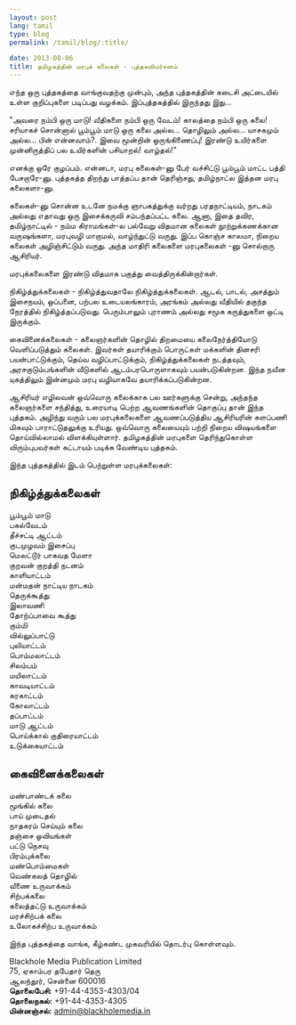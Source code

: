 ```yaml
---
layout: post
lang: tamil
type: blog
permalink: /tamil/blog/:title/

date: 2013-08-06
title: தமிழகத்தின் மரபுக் கலைகள் - புத்தகவிமர்சனம்
---
```


எந்த ஒரு புத்தகத்தை வாங்குவதற்கு முன்பும், அந்த புத்தகத்தின் கடைசி அட்டையில் உள்ள குறிப்புகளை படிப்பது வழக்கம். இப்புத்தகத்தில் இருந்தது இது...

"அவரை நம்பி ஒரு மாடு! வீதிகளை நம்பி ஒரு வேடம்! காலத்தை நம்பி ஒரு கலை! சரியாகச் சொன்னால் பூம்பூம் மாடு ஒரு கலை அல்ல... தொழிலும் அல்ல... யாசகமும் அல்ல... பின் என்னவாம்?. இவை மூன்றின் ஒருங்கிணைப்பு! இரண்டு உயிர்களை முன்னிருத்திப் பல உயிர்களின் பசியாறல்! வாழ்தல்!"

எனக்கு ஒரே குழப்பம். என்னடா, மரபு கலைகள்-னு பேர் வச்சிட்டு பூம்பூம் மாட்ட பத்தி பேசறாரே-னு. புத்தகத்த திறந்து பாத்தப்ப தான் தெரிஞ்சது, தமிழ்நாட்ல இத்தன மரபு கலைகளா-னு.

கலைகள்-னு சொன்ன உடனே நமக்கு ஞாபகத்துக்கு வர்றது பரதநாட்டியம், நாடகம் அல்லது எதாவது ஒரு இசைக்கருவி சம்பந்தப்பட்ட கலை. ஆனா, இதை தவிர, தமிழ்நாட்டில் - நம்ம கிராமங்கள்-ல பல்வேறு விதமான கலைகள் நூற்றுக்கணக்கான வருஷங்களா, மரபுவழி மாறாமல், வாழ்ந்துட்டு வருது. இப்ப கொஞ்ச காலமா, நிறைய கலைகள் அழிஞ்சிட்டும் வருது. அந்த மாதிரி கலைகளை மரபுகலைகள் -னு சொல்றாரு ஆசிரியர்.

மரபுக்கலைகளை இரண்டு விதமாக பகுத்து வைத்திருக்கின்றார்கள்.

நிகிழ்த்துக்கலைகள் - நிகிழ்த்துவதாலே நிகிழ்த்துக்கலைகள். ஆடல், பாடல், அசத்தும் இசைநயம், ஒப்பனை, பற்பல உடையலங்காரம், அரங்கம் அல்லது வீதியில் தகுந்த நேரத்தில் நிகிழ்த்தப்படுவது. பெரும்பாலும் புராணம் அல்லது சமூக கருத்துகளை ஒட்டி இருக்கும்.

கைவினைக்கலைகள் - கலைஞர்களின் தொழில் திறமையை கலைநேர்த்தியோடு வெளிப்படுத்தும் கலைகள். இவர்கள் தயாரிக்கும் பொருட்கள் மக்களின் தினசரி பயன்பாட்டுக்கும், தெய்வ வழிப்பாட்டுக்கும், நிகிழ்த்துக்கலைகள் நடத்தவும், அரசகுடும்பங்களின் வீடுகளில் ஆடம்பரபொருளாகவும் பயன்படுகின்றன. இந்த நவீன யுகத்திலும் இன்னமும் மரபு வழியாகவே தயாரிக்கப்படுகின்றன.

ஆசிரியர் எழிலவன் ஒவ்வொரு கலைக்காக பல ஊர்களுக்கு சென்று, அந்தந்த கலைஞர்களை சந்தித்து, உரையாடி பெற்ற ஆவணங்களின் தொகுப்பு தான் இந்த புத்தகம். அழிந்து வரும் பல மரபுக்கலைகளை ஆவணப்படுத்திய ஆசிரியரின் களப்பணி மிகவும் பாராட்டுதலுக்கு உரியது. ஒவ்வொரு கலையையும் பற்றி நிறைய விஷயங்களை தொய்வில்லாமல் விளக்கியுள்ளார். தமிழகத்தின் மரபுகளை தெரிந்துகொள்ள விரும்புபவர்கள் கட்டாயம் படிக்க வேண்டிய புத்தகம்.

இந்த புத்தகத்தில் இடம் பெற்றுள்ள மரபுக்கலைகள்:

## நிகிழ்த்துக்கலைகள்

பூம்பூம் மாடு <br/>
பகல்வேடம் <br/>
தீச்சட்டி ஆட்டம் <br/>
குடமுழவம் இசைப்பு <br/>
மெலட்டூர் பாகவத மேளா <br/>
குறவன் குறத்தி நடனம் <br/>
காளியாட்டம் <br/>
மன்மதன் நாட்டிய நாடகம் <br/>
தெருக்கூத்து <br/>
இலாவணி <br/>
தோற்ப்பாவை கூத்து <br/>
கும்மி <br/>
வில்லுப்பாட்டு <br/>
புலியாட்டம் <br/>
பொம்மலாட்டம் <br/>
சிலம்பம் <br/>
மயிலாட்டம் <br/>
காவடியாட்டம் <br/>
கரகாட்டம் <br/>
கோலாட்டம் <br/>
தப்பாட்டம் <br/>
மாடு ஆட்டம் <br/>
பொய்க்கால் குதிரையாட்டம் <br/>
உடுக்கையாட்டம்

## கைவினைக்கலைகள்

மண்பாண்டக் கலை <br/>
மூங்கில் கலை <br/>
பாய் முடைதல் <br/>
நாதசுரம் செய்யும் கலை <br/>
தஞ்சை ஓவியங்கள் <br/>
பட்டு நெசவு <br/>
பிரம்புக்கலை <br/>
மண்பொம்மைகள் <br/>
வெண்கலத் தொழில் <br/>
வீணை உருவாக்கம் <br/>
சிற்பக்கலை <br/>
கலைத்தட்டு உருவாக்கம் <br/>
மரச்சிற்பக் கலை <br/>
உலோகச்சிற்ப உருவாக்கம்

இந்த புத்தகத்தை வாங்க, கீழ்கண்ட முகவரியில் தொடர்பு கொள்ளவும்.

Blackhole Media Publication Limited <br/>
75, ஏகாம்பர தபேதார் தெரு <br/>
ஆலந்தூர், சென்னை 600016 <br/>
**தொலைபேசி:** +91-44-4353-4303/04 <br/>
**தொலைநகல்:** +91-44-4353-4305 <br/>
**மின்னஞ்சல்:** admin@blackholemedia.in
